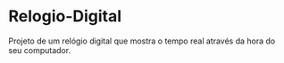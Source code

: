 # Relogio-Digital
Projeto de um relógio digital que mostra o tempo real através da hora do seu computador.
